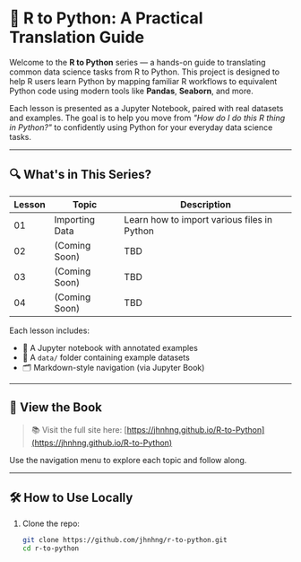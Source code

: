 # 📘 R to Python: A Practical Translation Guide

Welcome to the **R to Python** series — a hands-on guide to translating common data science tasks from R to Python. This project is designed to help R users learn Python by mapping familiar R workflows to equivalent Python code using modern tools like **Pandas**, **Seaborn**, and more.

Each lesson is presented as a Jupyter Notebook, paired with real datasets and examples. The goal is to help you move from *"How do I do this R thing in Python?"* to confidently using Python for your everyday data science tasks.

---

## 🔍 What's in This Series?

| Lesson | Topic               | Description                                  |
|--------|--------------------|----------------------------------------------|
| 01     | Importing Data     | Learn how to import various files in Python  |
| 02     | (Coming Soon)      | TBD                                          |
| 03     | (Coming Soon)      | TBD                                          |
| 04     | (Coming Soon)      | TBD                                          ||


Each lesson includes:
- 📓 A Jupyter notebook with annotated examples
- 📁 A `data/` folder containing example datasets
- 🗂️ Markdown-style navigation (via Jupyter Book)

---

## 🚀 View the Book

> 📚 Visit the full site here: [https://jhnhng.github.io/R-to-Python](https://jhnhng.github.io/R-to-Python)

Use the navigation menu to explore each topic and follow along.

---

## 🛠 How to Use Locally

1. Clone the repo:
   ```bash
   git clone https://github.com/jhnhng/r-to-python.git
   cd r-to-python
